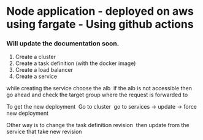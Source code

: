 # Node application - deployed on aws using fargate - Using github actions 

### Will update the documentation soon. 

01. Create a cluster 
02. Create a task definition (with the docker image) 
03. Create a load balancer 
04. Create a service 


while creating the service choose the alb 
if the alb is not accessible then go ahead and check the target group where the request is forwarded to 


To get the new deployment 
Go to cluster 
go to services -> update -> force new deployment

Other way is to change the task definition revision 
then update from the service that take new revision 


